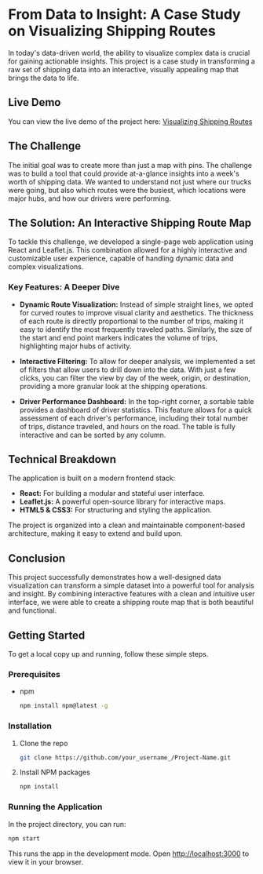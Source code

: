 # From Data to Insight: A Case Study on Visualizing Shipping Routes

In today's data-driven world, the ability to visualize complex data is crucial for gaining actionable insights. This project is a case study in transforming a raw set of shipping data into an interactive, visually appealing map that brings the data to life.

## Live Demo

You can view the live demo of the project here: [Visualizing Shipping Routes](https://shipping-route-map.vercel.app/)

## The Challenge

The initial goal was to create more than just a map with pins. The challenge was to build a tool that could provide at-a-glance insights into a week's worth of shipping data. We wanted to understand not just where our trucks were going, but also which routes were the busiest, which locations were major hubs, and how our drivers were performing.

## The Solution: An Interactive Shipping Route Map

To tackle this challenge, we developed a single-page web application using React and Leaflet.js. This combination allowed for a highly interactive and customizable user experience, capable of handling dynamic data and complex visualizations.

### Key Features: A Deeper Dive

- **Dynamic Route Visualization:** Instead of simple straight lines, we opted for curved routes to improve visual clarity and aesthetics. The thickness of each route is directly proportional to the number of trips, making it easy to identify the most frequently traveled paths. Similarly, the size of the start and end point markers indicates the volume of trips, highlighting major hubs of activity.

- **Interactive Filtering:** To allow for deeper analysis, we implemented a set of filters that allow users to drill down into the data. With just a few clicks, you can filter the view by day of the week, origin, or destination, providing a more granular look at the shipping operations.

- **Driver Performance Dashboard:** In the top-right corner, a sortable table provides a dashboard of driver statistics. This feature allows for a quick assessment of each driver's performance, including their total number of trips, distance traveled, and hours on the road. The table is fully interactive and can be sorted by any column.

## Technical Breakdown

The application is built on a modern frontend stack:

- **React:** For building a modular and stateful user interface.
- **Leaflet.js:** A powerful open-source library for interactive maps.
- **HTML5 & CSS3:** For structuring and styling the application.

The project is organized into a clean and maintainable component-based architecture, making it easy to extend and build upon.

## Conclusion

This project successfully demonstrates how a well-designed data visualization can transform a simple dataset into a powerful tool for analysis and insight. By combining interactive features with a clean and intuitive user interface, we were able to create a shipping route map that is both beautiful and functional.

## Getting Started

To get a local copy up and running, follow these simple steps.

### Prerequisites

- npm
  ```sh
  npm install npm@latest -g
  ```

### Installation

1. Clone the repo
   ```sh
   git clone https://github.com/your_username_/Project-Name.git
   ```
2. Install NPM packages
   ```sh
   npm install
   ```

### Running the Application

In the project directory, you can run:

```sh
npm start
```

This runs the app in the development mode.
Open [http://localhost:3000](http://localhost:3000) to view it in your browser.
